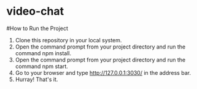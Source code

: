 # video-chat

#How to Run the Project

1. Clone this repository in your local system.
2. Open the command prompt from your project directory and run the command npm install.
3. Open the command prompt from your project directory and run the command npm start.
4. Go to your browser and type http://127.0.0.1:3030/ in the address bar.
5. Hurray! That's it.

